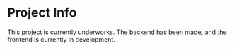 # Project Info
This project is currently underworks.
The backend has been made, and the frontend is currently in development.
